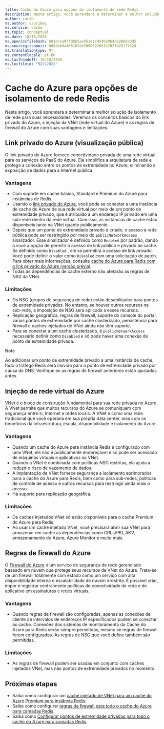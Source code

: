 ```yaml
---
title: Cache do Azure para opções de isolamento de rede Redis
description: Neste artigo, você aprenderá a determinar a melhor solução de isolamento de rede para suas necessidades. Veremos os conceitos básicos do link privado do Azure, a injeção da VNet (rede virtual do Azure) e as regras de firewall do Azure com suas vantagens e limitações.
author: curib
ms.author: cauribeg
ms.service: cache
ms.topic: conceptual
ms.date: 10/15/2020
ms.openlocfilehash: b01e7ca9ff05b6eed51e1c454b8064ab28bda0d5
ms.sourcegitcommit: 8d8deb9a406165de5050522681b782fb2917762d
ms.translationtype: MT
ms.contentlocale: pt-BR
ms.lasthandoff: 10/20/2020
ms.locfileid: "92222022"
---
```

# <a name="azure-cache-for-redis-network-isolation-options"></a>Cache do Azure para opções de isolamento de rede Redis 
Neste artigo, você aprenderá a determinar a melhor solução de isolamento de rede para suas necessidades. Veremos os conceitos básicos do link privado do Azure, a injeção da VNet (rede virtual do Azure) e as regras de firewall do Azure com suas vantagens e limitações.  

## <a name="azure-private-link-public-preview"></a>Link privado do Azure (visualização pública) 
O link privado do Azure fornece conectividade privada de uma rede virtual para os serviços de PaaS do Azure. Ele simplifica a arquitetura de rede e protege a conexão entre os pontos de extremidade no Azure, eliminando a exposição de dados para a Internet pública. 

### <a name="advantages"></a>Vantagens
* Com suporte em cache básico, Standard e Premium do Azure para instâncias de Redis. 
* Usando o [link privado do Azure](/azure/private-link/private-link-overview), você pode se conectar a uma instância de cache do Azure de sua rede virtual por meio de um ponto de extremidade privado, que é atribuído a um endereço IP privado em uma sub-rede dentro da rede virtual. Com isso, as instâncias de cache estão disponíveis tanto na VNet quanto publicamente.  
* Depois que um ponto de extremidade privado é criado, o acesso à rede pública pode ser restringido por meio do `publicNetworkAccess` sinalizador. Esse sinalizador é definido como `Enabled` por padrão, dando a você a opção de permitir o acesso de link público e privado ao cache. Se definido como `Disabled` , ele só permitirá o acesso de link privado. Você pode definir o valor como `Disabled` com uma solicitação de patch. Para obter mais informações, consulte [cache do Azure para Redis com o link privado do Azure (versão prévia)](cache-private-link.md). 
* Todas as dependências de cache externo não afetarão as regras de NSG da VNet.

### <a name="limitations"></a>Limitações 
* Os NSG (grupos de segurança de rede) estão desabilitados para pontos de extremidade privados. No entanto, se houver outros recursos na sub-rede, a imposição de NSG será aplicada a esses recursos.
* Replicação geográfica, regras de firewall, suporte do console do portal, vários pontos de extremidade por cache clusterizado, persistência para firewall e caches injetados de VNet ainda não têm suporte. 
* Para se conectar a um cache clusterizado, é `publicNetworkAccess` necessário definir como `Disabled` e só pode haver uma conexão de ponto de extremidade privada.

> [!NOTE]
> Ao adicionar um ponto de extremidade privado a uma instância de cache, todo o tráfego Redis será movido para o ponto de extremidade privado por causa do DNS.
> Verifique se as regras de firewall anteriores estão ajustadas antes.  
>
>

## <a name="azure-virtual-network-injection"></a>Injeção de rede virtual do Azure 
VNet é o bloco de construção fundamental para sua rede privada no Azure. A VNet permite que muitos recursos do Azure se comuniquem com segurança entre si, Internet e redes locais. A VNet é como uma rede tradicional que você operaria em sua própria data center, mas com os benefícios da infraestrutura, escala, disponibilidade e isolamento do Azure. 

### <a name="advantages"></a>Vantagens
* Quando um cache do Azure para instância Redis é configurado com uma VNet, ele não é publicamente endereçável e só pode ser acessado de máquinas virtuais e aplicativos na VNet.  
* Quando a VNet é combinada com políticas NSG restritas, ela ajuda a reduzir o risco de vazamento de dados. 
* A implantação de VNet fornece segurança e isolamento aprimorados para o cache do Azure para Redis, bem como para sub-redes, políticas de controle de acesso e outros recursos para restringir ainda mais o acesso. 
* Há suporte para replicação geográfica. 

### <a name="limitations"></a>Limitações
* Os caches injetados VNet só estão disponíveis para o cache Premium do Azure para Redis. 
* Ao usar um cache injetado VNet, você precisará abrir sua VNet para armazenar em cache as dependências como CRLs/PKI, AKV, armazenamento do Azure, Azure Monitor e muito mais.  


## <a name="azure-firewall-rules"></a>Regras de firewall do Azure
O [Firewall do Azure](/azure/firewall/overview) é um serviço de segurança de rede gerenciado baseado em nuvem que protege seus recursos de VNet do Azure. Trata-se de um firewall totalmente com estado como um serviço com alta disponibilidade interna e escalabilidade de nuvem irrestrita. É possível criar, impor e registrar centralmente políticas de conectividade de rede e de aplicativo em assinaturas e redes virtuais.  

### <a name="advantages"></a>Vantagens
* Quando regras de firewall são configuradas, apenas as conexões de cliente de intervalos de endereços IP especificados podem se conectar ao cache. Conexões dos sistemas de monitoramento do Cache do Azure para Redis serão sempre permitidas, mesmo se regras de firewall forem configuradas. As regras de NSG que você define também são permitidas.  

### <a name="limitations"></a>Limitações
* As regras de firewall podem ser usadas em conjunto com caches injetados VNet, mas não pontos de extremidade privados no momento. 


## <a name="next-steps"></a>Próximas etapas
* Saiba como configurar um [cache injetado de VNet para um cache do Azure Premium para instância Redis](cache-how-to-premium-vnet.md).  
* Saiba como configurar [regras de firewall para todo o cache do Azure para camadas Redis](cache-configure.md#firewall). 
* Saiba como [Configurar pontos de extremidade privados para todo o cache do Azure para camadas Redis](cache-private-link.md). 
